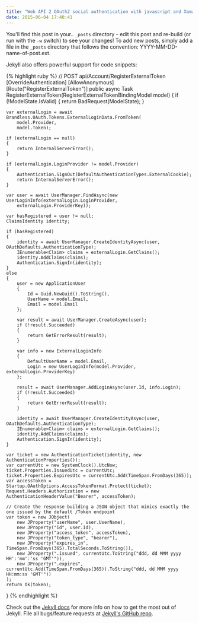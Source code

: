 ```yaml
---
title: "Web API 2 OAuth2 social authentication with javascript and Xamarin"
date: 2015-06-04 17:40:41
---
```


You'll find this post in your.. `_posts` directory - edit this post and re-build (or run with the `-w` switch) to see your changes!
To add new posts, simply add a file in the `_posts` directory that follows the convention: YYYY-MM-DD-name-of-post.ext.

Jekyll also offers powerful support for code snippets:

{% highlight ruby %}
// POST api/Account/RegisterExternalToken
[OverrideAuthentication]
[AllowAnonymous]
[Route("RegisterExternalToken")]
public async Task<IHttpActionResult> RegisterExternalToken(RegisterExternalTokenBindingModel model)
{
	if (!ModelState.IsValid)
	{
		return BadRequest(ModelState);
	}

	var externalLogin = await Brandless.OAuth.Tokens.ExternalLoginData.FromToken(
		model.Provider, 
		model.Token);

	if (externalLogin == null)
	{
		return InternalServerError();
	}

	if (externalLogin.LoginProvider != model.Provider)
	{
		Authentication.SignOut(DefaultAuthenticationTypes.ExternalCookie);
		return InternalServerError();
	}

	var user = await UserManager.FindAsync(new UserLoginInfo(externalLogin.LoginProvider,
		externalLogin.ProviderKey));

	var hasRegistered = user != null;
	ClaimsIdentity identity;

	if (hasRegistered)
	{
		identity = await UserManager.CreateIdentityAsync(user, OAuthDefaults.AuthenticationType);
		IEnumerable<Claim> claims = externalLogin.GetClaims();
		identity.AddClaims(claims);
		Authentication.SignIn(identity);
	}
	else
	{
		user = new ApplicationUser
		{
			Id = Guid.NewGuid().ToString(),
			UserName = model.Email,
			Email = model.Email
		};

		var result = await UserManager.CreateAsync(user);
		if (!result.Succeeded)
		{
			return GetErrorResult(result);
		}

		var info = new ExternalLoginInfo
		{
			DefaultUserName = model.Email,
			Login = new UserLoginInfo(model.Provider, externalLogin.ProviderKey)
		};

		result = await UserManager.AddLoginAsync(user.Id, info.Login);
		if (!result.Succeeded)
		{
			return GetErrorResult(result);
		}

		identity = await UserManager.CreateIdentityAsync(user, OAuthDefaults.AuthenticationType);
		IEnumerable<Claim> claims = externalLogin.GetClaims();
		identity.AddClaims(claims);
		Authentication.SignIn(identity);
	}

	var ticket = new AuthenticationTicket(identity, new AuthenticationProperties());
	var currentUtc = new SystemClock().UtcNow;
	ticket.Properties.IssuedUtc = currentUtc;
	ticket.Properties.ExpiresUtc = currentUtc.Add(TimeSpan.FromDays(365));
	var accessToken = Startup.OAuthOptions.AccessTokenFormat.Protect(ticket);
	Request.Headers.Authorization = new AuthenticationHeaderValue("Bearer", accessToken);

	// Create the response building a JSON object that mimics exactly the one issued by the default /Token endpoint
	var token = new JObject(
		new JProperty("userName", user.UserName),
		new JProperty("id", user.Id),
		new JProperty("access_token", accessToken),
		new JProperty("token_type", "bearer"),
		new JProperty("expires_in", TimeSpan.FromDays(365).TotalSeconds.ToString()),
		new JProperty(".issued", currentUtc.ToString("ddd, dd MMM yyyy HH':'mm':'ss 'GMT'")),
		new JProperty(".expires", currentUtc.Add(TimeSpan.FromDays(365)).ToString("ddd, dd MMM yyyy HH:mm:ss 'GMT'"))
	);
	return Ok(token);
}
{% endhighlight %}

Check out the [Jekyll docs][jekyll] for more info on how to get the most out of Jekyll. File all bugs/feature requests at [Jekyll's GitHub repo][jekyll-gh].

[jekyll-gh]: https://github.com/mojombo/jekyll
[jekyll]:    http://jekyllrb.com
